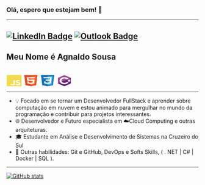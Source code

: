 
### Olá, espero que estejam bem!  👋

---

## [![LinkedIn Badge](https://img.shields.io/badge/-Agnaldo%20Sousa-blue?style=flat-square&logo=Linkedin&logoColor=white&link=https://www.linkedin.com/in/agnsousa/)](https://www.linkedin.com/in/agnsousa/) [![Outlook Badge](https://img.shields.io/badge/-Outlook-blue?style=flat-square&logo=Microsoft-Outlook&logoColor=white)](mailto:agnaldo.sousapro@hotmail.com)

## Meu Nome é Agnaldo Sousa 

<div style="display: inline_block"><br>
  <img align="center" alt="Agnaldo-Js" height="30" width="40" src="https://raw.githubusercontent.com/devicons/devicon/master/icons/javascript/javascript-plain.svg">
  <img align="center" alt="Agnaldo-HTML" height="30" width="40" src="https://raw.githubusercontent.com/devicons/devicon/master/icons/html5/html5-original.svg">
  <img align="center" alt="Agnaldo-CSS" height="30" width="40" src="https://raw.githubusercontent.com/devicons/devicon/master/icons/css3/css3-original.svg">
  <img align="center" alt="Agnaldo-Csharp" height="30" width="40" src="https://raw.githubusercontent.com/devicons/devicon/master/icons/csharp/csharp-original.svg">
</div>

---

- 💡 Focado em se tornar um Desenvolvedor FullStack e aprender sobre computação em nuvem e estou animado para mergulhar no mundo da programação e contribuir para projetos interessantes.
- 🌐 Desenvolvedor e Futuro especialista em ☁️Cloud Computing e outras arquiteturas.
- 🎓 Estudante em Análise e Desenvolvimento de Sistemas na Cruzeiro do Sul 
- 🚀 Outras habilidades: Git e GitHub, DevOps e Softs Skills, ( . NET |  C# | Docker | SQL ).

---

[![GitHub stats](https://github-readme-stats.vercel.app/api?username=AgnaldoSousa)](https://github.com/AgnaldoSousa/github-readme-stats)








